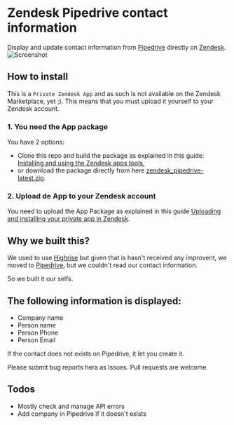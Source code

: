 # Zendesk Pipedrive contact information

Display and update contact information from [Pipedrive](http://www.pipedrive.com) directly on [Zendesk](http://www.zendesk.com).
![Screenshot](https://raw.github.com/ITLinuxCL/zendesk_pipedrive/master/assets/screenshot.png)

## How to install
This is a `Private Zendesk App` and as such is not available on the Zendesk Marketplace, yet ;). This means that you must upload it yourself to your Zendesk account.

### 1. You need the App package
You have 2 options:

* Clone this repo and build the package as explained in this guide: [Installing and using the Zendesk apps tools](https://support.zendesk.com/hc/en-us/articles/203691236),
* or download the package directly from here [zendesk_pipedrive-latest.zip](https://raw.github.com/ITLinuxCL/zendesk_pipedrive/master/package/zendesk_pipedrive-latest.zip).

### 2. Upload de App to your Zendesk account
You need to upload the App Package as explained in this guide [Uploading and installing your private app in Zendesk](https://support.zendesk.com/hc/en-us/articles/203691246). 

## Why we built this?
We used to use [Highrise](http://www.highrisehq.com) but given that is hasn't received any improvent, we moved to [Pipedrive](http://www.pipedrive.com), but we couldn't read our contact information.

So we built it our selfs.

## The following information is displayed:

* Company name
* Person name
* Person Phone
* Person Email

If the contact does not exists on Pipedrive, it let you create it.

Please submit bug reports hera as Issues. Pull requests are welcome.


## Todos

* Mostly check and manage API errors
* Add company in Pipedrive if it doesn't exists

